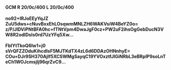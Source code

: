 #### GCM R 20/0c/400 L 20/0c/400
**no92+IRJoEEyYqJZ**<br/>**ZuU5dws+cNuvBxxEhLOsqwmMNLZH6WAKVsiW4BeYZ0o=**<br/>**z/P/JlDViPNtBFA0hc+fTNtVpm4DwaJgF0cz+PW2uF2ihsOgGebDucN3VW8R2odIDsIs0rd7UzYFq5Xw...**<br/><br/>
**FbIYtTkoQ6lw1+j0**<br/>**sVrQFZZOduKihcdlsF5MJTKdTX4zL6d6DDAzOHNnhyE=**<br/>**COu+DJr9SH370AjIf5XCSWMgSayqC19YVOxztfJIGiNRbL3eBRpIP9soLnTeCh1WOJcmsjIj96qrZvC9...**
